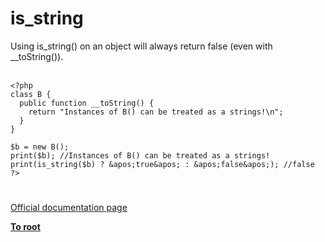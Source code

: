 # is_string



Using is_string() on an object will always return false (even with __toString()).<br><br>

```
<?php
class B {
  public function __toString() {
    return "Instances of B() can be treated as a strings!\n";
  }
}  

$b = new B();
print($b); //Instances of B() can be treated as a strings!
print(is_string($b) ? &apos;true&apos; : &apos;false&apos;); //false
?>
```
  

#

[Official documentation page](https://www.php.net/manual/en/function.is-string.php)

**[To root](/README.md)**